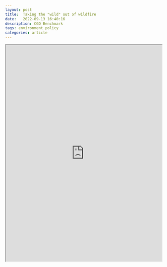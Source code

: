```yaml
---
layout: post
title:  Taking the "wild" out of wildfire
date:   2022-09-13 16:40:16
description: CGO Benchmark
tags: environment policy
categories: article
---
```


<iframe src="https://www.thecgo.org/benchmark/taking-the-wild-out-of-wildfire/" width="100%" height="700"></iframe>